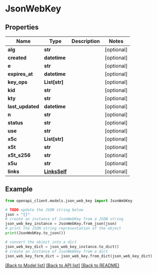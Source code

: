 # JsonWebKey


## Properties

Name | Type | Description | Notes
------------ | ------------- | ------------- | -------------
**alg** | **str** |  | [optional] 
**created** | **datetime** |  | [optional] 
**e** | **str** |  | [optional] 
**expires_at** | **datetime** |  | [optional] 
**key_ops** | **List[str]** |  | [optional] 
**kid** | **str** |  | [optional] 
**kty** | **str** |  | [optional] 
**last_updated** | **datetime** |  | [optional] 
**n** | **str** |  | [optional] 
**status** | **str** |  | [optional] 
**use** | **str** |  | [optional] 
**x5c** | **List[str]** |  | [optional] 
**x5t** | **str** |  | [optional] 
**x5t_s256** | **str** |  | [optional] 
**x5u** | **str** |  | [optional] 
**links** | [**LinksSelf**](LinksSelf.md) |  | [optional] 

## Example

```python
from openapi_client.models.json_web_key import JsonWebKey

# TODO update the JSON string below
json = "{}"
# create an instance of JsonWebKey from a JSON string
json_web_key_instance = JsonWebKey.from_json(json)
# print the JSON string representation of the object
print(JsonWebKey.to_json())

# convert the object into a dict
json_web_key_dict = json_web_key_instance.to_dict()
# create an instance of JsonWebKey from a dict
json_web_key_form_dict = json_web_key.from_dict(json_web_key_dict)
```
[[Back to Model list]](../README.md#documentation-for-models) [[Back to API list]](../README.md#documentation-for-api-endpoints) [[Back to README]](../README.md)


